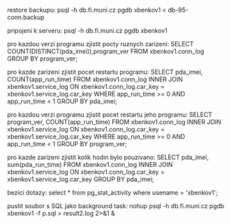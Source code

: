 restore backupu:
 psql -h db.fi.muni.cz pgdb xbenkov1 < db-95-conn.backup

pripojeni k serveru:
 psql -h db.fi.muni.cz pgdb xbenkov1

pro kazdou verzi programu zjistit pocty ruznych zarizeni:
 SELECT COUNT(DISTINCT(pda_imei)),program_ver FROM xbenkov1.conn_log GROUP BY program_ver;

pro kazde zarizeni zjistit pocet restartu programu:
SELECT pda_imei, COUNT(app_run_time) FROM xbenkov1.conn_log INNER JOIN xbenkov1.service_log ON xbenkov1.conn_log.car_key = xbenkov1.service_log.car_key WHERE app_run_time >= 0 AND app_run_time < 1 GROUP BY pda_imei;

pro kazdou verzi programu zjistit pocet restartu jeho programu:
SELECT program_ver, COUNT(app_run_time) FROM xbenkov1.conn_log INNER JOIN xbenkov1.service_log ON xbenkov1.conn_log.car_key = xbenkov1.service_log.car_key WHERE app_run_time >= 0 AND app_run_time < 1 GROUP BY program_ver;

pro kazde zarizeni zjistit kolik hodin bylo pouzivano:
SELECT pda_imei, sum(pda_run_time) FROM xbenkov1.conn_log INNER JOIN xbenkov1.service_log ON xbenkov1.conn_log.car_key = xbenkov1.service_log.car_key GROUP BY pda_imei;

bezici dotazy:
select * from pg_stat_activity where usename = 'xbenkov1';

pustit soubor s SQL jako background task:
nohup psql -h db.fi.muni.cz pgdb xbenkov1 -f p.sql > result2.log 2>&1 &
